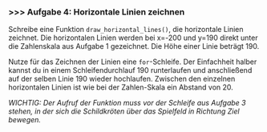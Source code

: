 ### >>> Aufgabe 4: Horizontale Linien zeichnen

Schreibe eine Funktion ```draw_horizontal_lines()```, die horizontale Linien zeichnet. 
Die horizontalen Linien werden bei x=-200 und y=190 direkt unter die Zahlenskala 
aus Aufgabe 1 gezeichnet. Die Höhe einer Linie beträgt 190.

Nutze für das Zeichnen der Linien eine ```for```-Schleife. Der Einfachheit 
halber kannst du in einem Schleifendurchlauf 190 runterlaufen und anschließend 
auf der selben Linie 190 wieder hochlaufen. Zwischen den einzelnen 
horizontalen Linien ist wie bei der Zahlen-Skala ein Abstand von 20.

*WICHTIG: Der Aufruf der Funktion muss vor der Schleife aus Aufgabe 3 stehen, 
in der sich die Schildkröten über das Spielfeld in Richtung Ziel bewegen.*